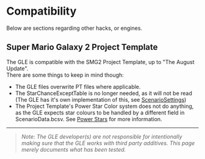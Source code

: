 # Compatibility

Below are sections regarding other hacks, or engines.


## Super Mario Galaxy 2 Project Template
The GLE is compatible with the SMG2 Project Template, up to "The August Update".<br/>
There are some things to keep in mind though:
- The GLE files overwrite PT files where applicable.
- The StarChanceExceptTable is no longer needed, as it will not be read (The GLE has it's own implementation of this, see [ScenarioSettings](/ScenarioSettings.md))
- The Project Template's Power Star Color system does not do anything, as the GLE expects star colours to be handled by a different field in ScenarioData.bcsv. See [Power Stars](/PowerStars.md) for more information.



---

> *Note: The GLE developer(s) are not responsible for intentionally making sure that the GLE works with third party additives. This page merely documents what has been tested.*
